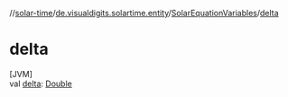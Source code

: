 //[solar-time](../../../index.md)/[de.visualdigits.solartime.entity](../index.md)/[SolarEquationVariables](index.md)/[delta](delta.md)

# delta

[JVM]\
val [delta](delta.md): [Double](https://kotlinlang.org/api/latest/jvm/stdlib/kotlin/-double/index.html)

